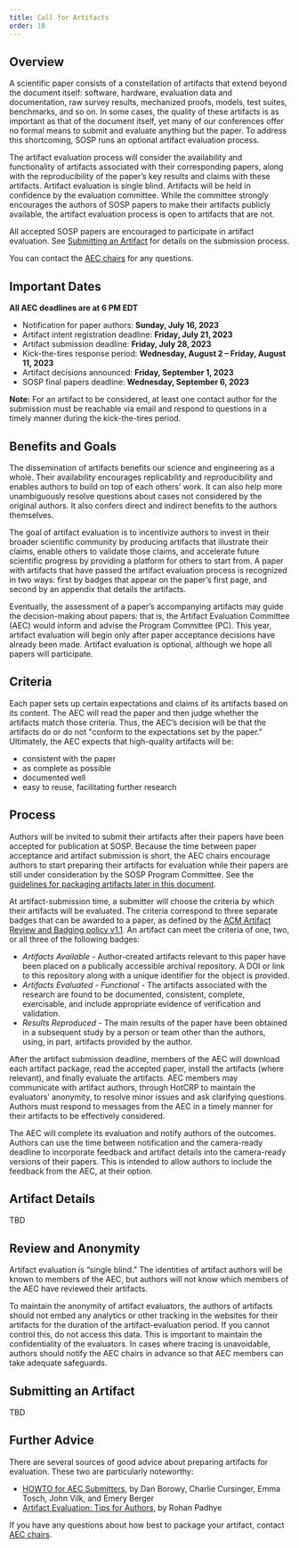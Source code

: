 ```yaml
---
title: Call for Artifacts
order: 10
---
```


## Overview

A scientific paper consists of a constellation of artifacts that extend beyond the document itself: software, hardware, evaluation data and documentation, raw survey results, mechanized proofs, models, test suites, benchmarks, and so on. In some cases, the quality of these artifacts is as important as that of the document itself, yet many of our conferences offer no formal means to submit and evaluate anything but the paper. To address this shortcoming, SOSP runs an optional artifact evaluation process. 

The artifact evaluation process will consider the availability and functionality of artifacts associated with their corresponding papers, along with the reproducibility of the paper’s key results and claims with these artifacts. Artifact evaluation is single blind. Artifacts will be held in confidence by the evaluation committee. While the committee strongly encourages the authors of SOSP papers to make their artifacts publicly available, the artifact evaluation process is open to artifacts that are not.

All accepted SOSP papers are encouraged to participate in artifact evaluation. 
See [Submitting an Artifact](https://sysartifacts.github.io/sosp2023/call#submitting-an-artifact) for details on the submission process.

You can contact the [AEC chairs](https://sysartifacts.github.io/sosp2023/organizers) for any questions.

## Important Dates

**All AEC deadlines are at 6 PM EDT**

- Notification for paper authors: **Sunday, July 16, 2023**
- Artifact intent registration deadline: **Friday, July 21, 2023**
- Artifact submission deadline: **Friday, July 28, 2023**
- Kick-the-tires response period: **Wednesday, August 2 – Friday, August 11, 2023**
- Artifact decisions announced: **Friday, September 1, 2023**
- SOSP final papers deadline: **Wednesday, September 6, 2023**

**Note:** For an artifact to be considered, at least one contact author for the submission must be reachable via email and respond to questions in a timely manner during the kick-the-tires period.

## Benefits and Goals

The dissemination of artifacts benefits our science and engineering as a whole. Their availability encourages replicability and reproducibility and enables authors to build on top of each others’ work. It can also help more unambiguously resolve questions about cases not considered by the original authors. It also confers direct and indirect benefits to the authors themselves.

The goal of artifact evaluation is to incentivize authors to invest in their broader scientific community by producing artifacts that illustrate their claims, enable others to validate those claims, and accelerate future scientific progress by providing a platform for others to start from. A paper with artifacts that have passed the artifact evaluation process is recognized in two ways: first by badges that appear on the paper’s first page, and second by an appendix that details the artifacts.

Eventually, the assessment of a paper’s accompanying artifacts may guide the decision-making about papers: that is, the Artifact Evaluation Committee (AEC) would inform and advise the Program Committee (PC). This year, artifact evaluation will begin only after paper acceptance decisions have already been made. Artifact evaluation is optional, although we hope all papers will participate.

## Criteria

Each paper sets up certain expectations and claims of its artifacts based on its content. The AEC will read the paper and then judge whether the artifacts match those criteria. Thus, the AEC’s decision will be that the artifacts do or do not "conform to the expectations set by the paper." Ultimately, the AEC expects that high-quality artifacts will be:

- consistent with the paper
- as complete as possible
- documented well
- easy to reuse, facilitating further research

## Process

Authors will be invited to submit their artifacts after their papers have been accepted for publication at SOSP. Because the time between paper acceptance and artifact submission is short, the AEC chairs encourage authors to start preparing their artifacts for evaluation while their papers are still under consideration by the SOSP Program Committee. See the [guidelines for packaging artifacts later in this document](https://sysartifacts.github.io/sosp2023/call#packaging-artifacts).

At artifact-submission time, a submitter will choose the criteria by which their artifacts will be evaluated. The criteria correspond to three separate badges that can be awarded to a paper, as defined by the [ACM Artifact Review and Badging policy v1.1](https://www.acm.org/publications/policies/artifact-review-and-badging-current). An artifact can meet the criteria of one, two, or all three of the following badges:

- *Artifacts Available* - Author-created artifacts relevant to this paper have been placed on a publically accessible archival repository. A DOI or link to this repository along with a unique identifier for the object is provided.
- *Artifacts Evaluated - Functional* - The artifacts associated with the research are found to be documented, consistent, complete, exercisable, and include appropriate evidence of verification and validation.
- *Results Reproduced* - The main results of the paper have been obtained in a subsequent study by a person or team other than the authors, using, in part, artifacts provided by the author.

After the artifact submission deadline, members of the AEC will download each artifact package, read the accepted paper, install the artifacts (where relevant), and finally evaluate the artifacts. AEC members may communicate with artifact authors, through HotCRP to maintain the evaluators’ anonymity, to resolve minor issues and ask clarifying questions. Authors must respond to messages from the AEC in a timely manner for their artifacts to be effectively considered.

The AEC will complete its evaluation and notify authors of the outcomes. Authors can use the time between notification and the camera-ready deadline to incorporate feedback and artifact details into the camera-ready versions of their papers. This is intended to allow authors to include the feedback from the AEC, at their option.

## Artifact Details

TBD

## Review and Anonymity

Artifact evaluation is “single blind.” The identities of artifact authors will be known to members of the AEC, but authors will not know which members of the AEC have reviewed their artifacts.

To maintain the anonymity of artifact evaluators, the authors of artifacts should not embed any analytics or other tracking in the websites for their artifacts for the duration of the artifact-evaluation period. If you cannot control this, do not access this data. This is important to maintain the confidentiality of the evaluators. In cases where tracing is unavoidable, authors should notify the AEC chairs in advance so that AEC members can take adequate safeguards.

## Submitting an Artifact

TBD

## Further Advice

There are several sources of good advice about preparing artifacts for evaluation. These two are particularly noteworthy:

- [HOWTO for AEC Submitters](https://docs.google.com/document/d/1pqzPtLVIvwLwJsZwCb2r7yzWMaifudHe1Xvn42T4CcA/edit), by Dan Borowy, Charlie Cursinger, Emma Tosch, John Vilk, and Emery Berger
- [Artifact Evaluation: Tips for Authors](https://blog.padhye.org/Artifact-Evaluation-Tips-for-Authors/), by Rohan Padhye

If you have any questions about how best to package your artifact, contact [AEC chairs](https://sysartifacts.github.io/sosp2023/organizers).
